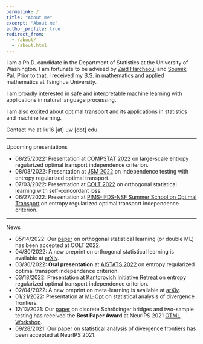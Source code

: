 ```yaml
---
permalink: /
title: "About me"
excerpt: "About me"
author_profile: true
redirect_from:
  - /about/
  - /about.html
---
```


I am a Ph.D. candidate in the Department of Statistics at the University of Washington.
I am fortunate to be advised by [Zaid Harchaoui](http://faculty.washington.edu/zaid/) and [Soumik Pal](https://sites.math.washington.edu/~soumik/).
Prior to that, I received my B.S. in mathematics and applied mathematics at Tsinghua University.  

I am broadly interested in safe and interpretable machine learning with applications in natural language processing.
<!-- In particular, I have been working on developing automatic change detection algorithms to monitor learning machines. -->
I am also excited about optimal transport and its applications in statistics and machine learning.  
<!-- I have been working on safe statistical machine learning by developing automatic change detection method for machine learning algorithms to monitor their behavior. -->

Contact me at liu16 [at] uw [dot] edu.  

---
Upcoming presentations
* 08/25/2022: Presentation at [COMPSTAT 2022](http://www.compstat2022.org/fullprogramme.php) on large-scale entropy regularized optimal transport independence criterion.
* 08/08/2022: Presentation at [JSM 2022](https://ww2.amstat.org/meetings/jsm/2022/onlineprogram/ActivityDetails.cfm?SessionID=223306) on independence testing with entropy regularized optimal transport.
* 07/03/2022: Presentation at [COLT 2022](https://learningtheory.org/colt2022/abstracts.html#Virtual%20session%20III) on orthogonal statistical learning with self-concordant loss.
* 06/27/2022: Presentation at [PIMS-IFDS-NSF Summer School on Optimal Transport](https://kantorovich.org/event/2022-optimal-transport-summer-school/schedule/) on entropy regularized optimal transport independence criterion.

---  
News
* 05/14/2022: Our [paper](https://arxiv.org/abs/2205.00350) on orthogonal statistical learning (or double ML) has been accepted at COLT 2022.
* 04/30/2022: A new preprint on orthogonal statistical learning is available at [arXiv](https://arxiv.org/abs/2205.00350).
* 03/30/2022: **Oral presentation** at [AISTATS 2022](http://aistats.org/aistats2022/) on entropy regularized optimal transport independence criterion.
* 03/18/2022: Presentation at [Kantorovich Initiative Retreat](https://kantorovich.org/event/ki-retreat-2022/) on entropy regularized optimal transport independence criterion.
* 02/04/2022: A new preprint on meta-learning is available at [arXiv](http://arxiv.org/abs/2202.01940).
* 01/21/2022: Presentation at [ML-Opt](https://ifds.info/talks/) on statistical analysis of divergence frontiers.
* 12/13/2021: Our [paper](/files/OTML2021-eot.pdf) on discrete Schrödinger bridges and two-sample testing has received the **Best Paper Award** at NeurIPS 2021 [OTML Workshop](https://otml2021.github.io/).
* 09/28/2021: Our [paper](https://arxiv.org/abs/2106.07898) on statistical analysis of divergence frontiers has been accepted at NeurIPS 2021.
